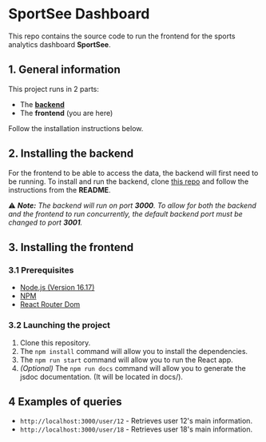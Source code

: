 # SportSee Dashboard

This repo contains the source code to run the frontend for the sports analytics dashboard **SportSee**.

## 1. General information
This project runs in 2 parts:
- The [**backend**](https://github.com/loumorganrene/LouPierre_12_Backend)
- The **frontend** (you are here)

Follow the installation instructions below.

## 2. Installing the backend
 For the frontend to be able to access the data, the backend will first need to be running. To install and run the backend, clone [this repo](https://github.com/loumorganrene/LouPierre_12_Backend) and follow the instructions from the **README**.

⚠ ***Note:** The backend will run on port **3000**. To allow for both the backend and the frontend to run concurrently, the default backend port must be changed to port **3001**.*

## 3. Installing the frontend
### 3.1 Prerequisites
- [Node.js (Version 16.17)](https://nodejs.org/en/)
- [NPM](https://www.npmjs.com/)
- [React Router Dom](https://reactrouter.com/en/main)

### 3.2 Launching the project
1. Clone this repository.
2. The `npm install` command will allow you to install the dependencies.
3. The `npm run start` command will allow you to run the React app.
4. *(Optional)* The `npm run docs` command will allow you to generate the jsdoc documentation. (It will be located in docs/).

## 4 Examples of queries

- `http://localhost:3000/user/12` - Retrieves user 12's main information.
- `http://localhost:3000/user/18` - Retrieves user 18's main information.
